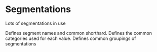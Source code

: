 # Segmentations

Lots of segmentations in use

Defines segment names and common shorthard.
Defines the common categories used for each value.
Defines common groupings of segmentations